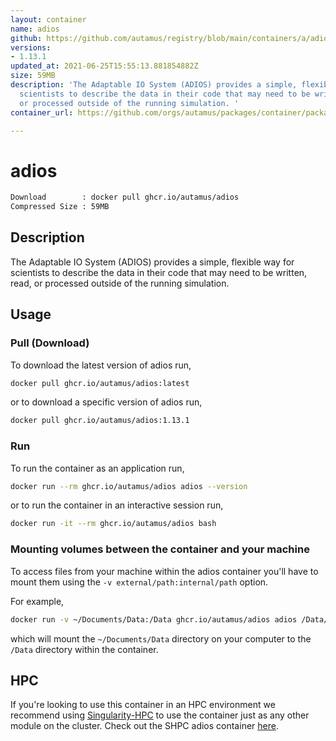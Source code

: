 ```yaml
---
layout: container
name: adios
github: https://github.com/autamus/registry/blob/main/containers/a/adios/spack.yaml
versions:
- 1.13.1
updated_at: 2021-06-25T15:55:13.881854882Z
size: 59MB
description: 'The Adaptable IO System (ADIOS) provides a simple, flexible way for
  scientists to describe the data in their code that may need to be written, read,
  or processed outside of the running simulation. '
container_url: https://github.com/orgs/autamus/packages/container/package/adios

---
```

# adios
```bash 
Download        : docker pull ghcr.io/autamus/adios
Compressed Size : 59MB
```

## Description
The Adaptable IO System (ADIOS) provides a simple, flexible way for scientists to describe the data in their code that may need to be written, read, or processed outside of the running simulation. 

## Usage
### Pull (Download)
To download the latest version of adios run,

```bash
docker pull ghcr.io/autamus/adios:latest
```

or to download a specific version of adios run,

```bash
docker pull ghcr.io/autamus/adios:1.13.1
```
### Run
To run the container as an application run,
```bash
docker run --rm ghcr.io/autamus/adios adios --version
```

or to run the container in an interactive session run,
```bash
docker run -it --rm ghcr.io/autamus/adios bash
```

### Mounting volumes between the container and your machine
To access files from your machine within the adios container you'll have to mount them using the `-v external/path:internal/path` option.

For example,
```bash
docker run -v ~/Documents/Data:/Data ghcr.io/autamus/adios adios /Data/myData.csv
```
which will mount the `~/Documents/Data` directory on your computer to the `/Data` directory within the container.

## HPC
If you're looking to use this container in an HPC environment we recommend using [Singularity-HPC](https://singularity-hpc.readthedocs.io) to use the container just as any other module on the cluster. Check out the SHPC adios container [here](https://singularityhub.github.io/singularity-hpc/r/ghcr.io-autamus-adios/).